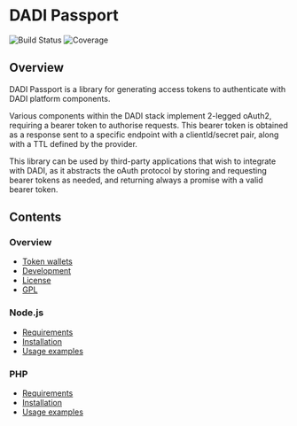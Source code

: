 # DADI Passport

![Build Status](http://img.shields.io/badge/Release-0.1_Beta-green.svg?style=flat-square)&nbsp;![Coverage](https://img.shields.io/badge/Coverage-0%-yellow.svg?style=flat-square)

## Overview

DADI Passport is a library for generating access tokens to authenticate with DADI platform components.

Various components within the DADI stack implement 2-legged oAuth2, requiring a bearer token to authorise requests. This bearer token is obtained as a response sent to a specific endpoint with a clientId/secret pair, along with a TTL defined by the provider.

This library can be used by third-party applications that wish to integrate with DADI, as it abstracts the oAuth protocol by storing and requesting bearer tokens as needed, and returning always a promise with a valid bearer token.

## Contents

### Overview

* [Token wallets](docs/tokenWallets.md)
* [Development](docs/development.md)
* [License](docs/license.md)
* [GPL](docs/gpl.md)

### Node.js

* [Requirements](docs/node/requirements.md)
* [Installation](docs/node/installation.md)
* [Usage examples](docs/node/usageExamples.md)

### PHP

* [Requirements](docs/php/requirements.md)
* [Installation](docs/php/installation.md)
* [Usage examples](docs/php/usageExamples.md)